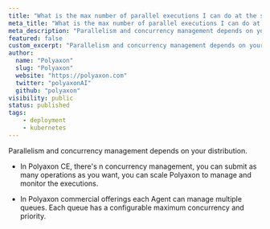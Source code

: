 ```yaml
---
title: "What is the max number of parallel executions I can do at the same time?"
meta_title: "What is the max number of parallel executions I can do at the same time? - FAQ"
meta_description: "Parallelism and concurrency management depends on your distribution and it's configurable per deployment for the commercial offering."
featured: false
custom_excerpt: "Parallelism and concurrency management depends on your distribution and it's configurable per deployment for the commercial offering."
author:
  name: "Polyaxon"
  slug: "Polyaxon"
  website: "https://polyaxon.com"
  twitter: "polyaxonAI"
  github: "polyaxon"
visibility: public
status: published
tags:
    - deployment
    - kubernetes
---
```


Parallelism and concurrency management depends on your distribution.

 * In Polyaxon CE, there's n concurrency management, you can submit as many operations as you want, you can scale Polyaxon to manage and monitor the executions. 

 * In Polyaxon commercial offerings each Agent can manage multiple queues. Each queue has a configurable maximum concurrency and priority.
